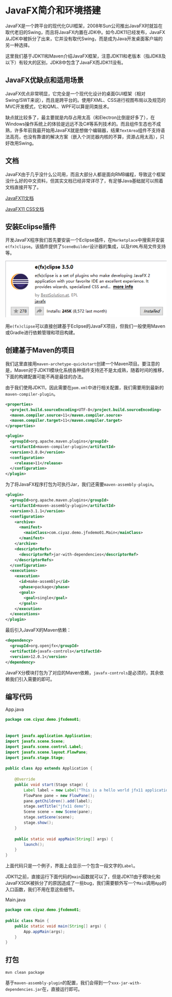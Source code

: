 # JavaFX简介和环境搭建

JavaFX是一个跨平台的现代化GUI框架，2008年Sun公司推出JavaFX时就旨在取代老旧的Swing，而且将JavaFX内置在JDK中。如今JDK11已经发布，JavaFX从JDK中被拆分了出来，它并没有取代Swing，而是成为Java开发桌面客户端的另一种选择。

这里我们基于JDK11和Maven介绍JavaFX框架，注意JDK11和老版本（指JDK8及以下）有较大的区别，JDK8中包含了JavaFX而JDK11没有。

## JavaFX优缺点和适用场景

JavaFX优点非常明显，它完全是一个现代化设计的桌面GUI框架（相对Swing/SWT来说），而且是跨平台的。使用FXML、CSS进行视图布局以及规范的MVC开发模式，它和QML、WPF可以算是同类技术。

缺点就比较多了，最主要就是内存占用太高（和Electron比倒是好多了），在Windows操作系统上的体验是远远不及C#等系列技术的。而且组件生态也不成熟，许多年前我最开始用JavaFX就是想做个编辑器，结果`TextArea`组件不支持语法高亮，也没有靠谱的解决方案（嵌入个浏览器内核的不算，资源占用太高），只好改用Swing。

## 文档

JavaFX由于几乎没什么公司用，而且大部分人都是面向RMB编程，导致这个框架没什么好的中文资料，但其实文档已经非常详尽了，有足够Java基础就可以照着文档直接开写了。

[JavaFX11文档](https://openjfx.io/javadoc/11/)

[JavaFX11 CSS文档](https://openjfx.io/javadoc/11/javafx.graphics/javafx/scene/doc-files/cssref.html)

## 安装Eclipse插件

开发JavaFX程序我们首先要安装一个Eclipse插件，在`Marketplace`中搜索并安装`e(fx)clipse`。该插件提供了`SceneBuilder`设计器的集成，以及`FXML`布局文件支持等。

![](res/1.png)

用`e(fx)clipse`可以直接创建基于Eclipse的JavaFX项目，但我们一般使用Maven或Gradle进行依赖管理和项目构建。

## 创建基于Maven的项目

我们这里直接用`maven-archetype-quickstart`创建一个Maven项目。要注意的是，Maven对于JDK11模块化系统各种插件支持还不是太成熟，随着时间的推移，下面的构建配置可能不再是最佳的办法。

由于我们使用JDK11，因此需要在`pom.xml`中进行相关配置，我们需要用到最新的`maven-compiler-plugin`。

```xml
<properties>
  <project.build.sourceEncoding>UTF-8</project.build.sourceEncoding>
  <maven.compiler.source>11</maven.compiler.source>
  <maven.compiler.target>11</maven.compiler.target>
</properties>
```

```xml
<plugin>
  <groupId>org.apache.maven.plugins</groupId>
  <artifactId>maven-compiler-plugin</artifactId>
  <version>3.8.0</version>
  <configuration>
    <release>11</release>
  </configuration>
</plugin>
```

为了将JavaFX程序打包为可执行Jar，我们还需要`maven-assembly-plugin`。

```xml
<plugin>
  <groupId>org.apache.maven.plugins</groupId>
  <artifactId>maven-assembly-plugin</artifactId>
  <version>3.1.1</version>
  <configuration>
    <archive>
      <manifest>
        <mainClass>com.ciyaz.demo.jfxdemo01.Main</mainClass>
      </manifest>
    </archive>
    <descriptorRefs>
      <descriptorRef>jar-with-dependencies</descriptorRef>
    </descriptorRefs>
  </configuration>
  <executions>
    <execution>
      <id>make-assembly</id>
      <phase>package</phase>
      <goals>
        <goal>single</goal>
      </goals>
    </execution>
  </executions>
</plugin>
```

最后引入JavaFX的Maven依赖：

```xml
<dependency>
  <groupId>org.openjfx</groupId>
  <artifactId>javafx-controls</artifactId>
  <version>12.0.1</version>
</dependency>
```

JavaFX分模块打包为了对应的Maven依赖，`javafx-controls`是必须的，其余依赖我们引入需要的即可。

## 编写代码

App.java
```java
package com.ciyaz.demo.jfxdemo01;


import javafx.application.Application;
import javafx.scene.Scene;
import javafx.scene.control.Label;
import javafx.scene.layout.FlowPane;
import javafx.stage.Stage;

public class App extends Application {

	@Override
	public void start(Stage stage) {
		Label label = new Label("This is a hello world jfx11 application.");
		FlowPane pane = new FlowPane();
		pane.getChildren().add(label);
		stage.setTitle("jfx11 demo");
		Scene scene = new Scene(pane);
		stage.setScene(scene);
		stage.show();
	}

	public static void appMain(String[] args) {
		launch();
	}
}
```

上面代码只是一个例子，界面上会显示一个包含一段文字的`Label`。

JDK11之前，直接运行下面代码的`main`函数就可以了，但是JDK11由于模块化和JavaFXSDK被拆分了的原因造成了一些bug，我们需要额外写一个`Main`调用`App`的入口函数，我们不用在意这些细节。

Main.java
```java
package com.ciyaz.demo.jfxdemo01;

public class Main {
	public static void main(String[] args) {
		App.appMain(args);
	}
}
```

## 打包

```
mvn clean package
```

基于`maven-assembly-plugin`的配置，我们会得到一个`xxx-jar-with-dependencies.jar`在，直接运行即可。
